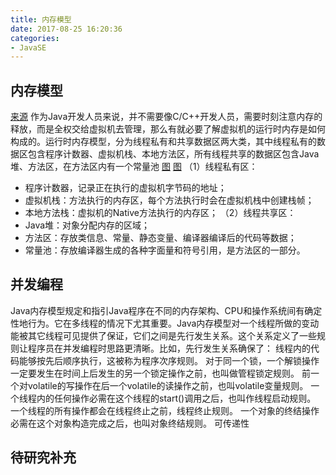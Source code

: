 ```yaml
---
title: 内存模型
date: 2017-08-25 16:20:36
categories: 
- JavaSE
---
```


## 内存模型
<!--more-->

[来源](http://gityuan.com/2016/01/09/java-memory/)
作为Java开发人员来说，并不需要像C/C++开发人员，需要时刻注意内存的释放，而是全权交给虚拟机去管理，那么有就必要了解虚拟机的运行时内存是如何构成的。运行时内存模型，分为线程私有和共享数据区两大类，其中线程私有的数据区包含程序计数器、虚拟机栈、本地方法区，所有线程共享的数据区包含Java堆、方法区，在方法区内有一个常量池
[图](http://gityuan.com/images/jvm/jvm_memory_1.png)
[图](http://gityuan.com/images/jvm/stack_heap_info.png)
（1）线程私有区：
* 程序计数器，记录正在执行的虚拟机字节码的地址；
* 虚拟机栈：方法执行的内存区，每个方法执行时会在虚拟机栈中创建栈帧；
* 本地方法栈：虚拟机的Native方法执行的内存区；
（2）线程共享区：
* Java堆：对象分配内存的区域；
* 方法区：存放类信息、常量、静态变量、编译器编译后的代码等数据；
* 常量池：存放编译器生成的各种字面量和符号引用，是方法区的一部分。

## 并发编程
Java内存模型规定和指引Java程序在不同的内存架构、CPU和操作系统间有确定性地行为。它在多线程的情况下尤其重要。Java内存模型对一个线程所做的变动能被其它线程可见提供了保证，它们之间是先行发生关系。这个关系定义了一些规则让程序员在并发编程时思路更清晰。比如，先行发生关系确保了：
线程内的代码能够按先后顺序执行，这被称为程序次序规则。
对于同一个锁，一个解锁操作一定要发生在时间上后发生的另一个锁定操作之前，也叫做管程锁定规则。
前一个对volatile的写操作在后一个volatile的读操作之前，也叫volatile变量规则。
一个线程内的任何操作必需在这个线程的start()调用之后，也叫作线程启动规则。
一个线程的所有操作都会在线程终止之前，线程终止规则。
一个对象的终结操作必需在这个对象构造完成之后，也叫对象终结规则。
可传递性

## 待研究补充
